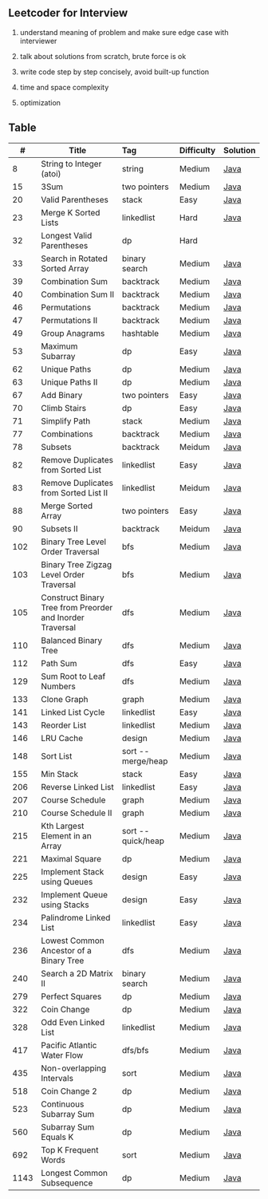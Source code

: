 ## Leetcoder for Interview

1. understand meaning of problem and make sure edge case with interviewer

2. talk about solutions from scratch, brute force is ok

3. write code step by step concisely, avoid built-up function

4. time and space complexity

5. optimization

   

## Table

| #    | Title                                                     | Tag                | Difficulty | Solution                                                     |
| ---- | --------------------------------------------------------- | :----------------- | ---------- | ------------------------------------------------------------ |
| 8    | String to Integer (atoi)                                  | string             | Medium     | [Java](https://github.com/Leon-lhy/leetcoder/blob/master/string/8.%20String%20to%20Integer%20(atoi).md) |
| 15   | 3Sum                                                      | two pointers       | Medium     | [Java](https://github.com/Leon-lhy/leetcoder/blob/master/two_pointers/15.%203Sum.md) |
| 20   | Valid Parentheses                                         | stack              | Easy       | [Java](https://github.com/Leon-lhy/leetcoder/blob/master/stack/20.%20Valid%20Parentheses.md) |
| 23   | Merge K Sorted Lists                                      | linkedlist         | Hard       | [Java](https://github.com/Leon-lhy/leetcoder/blob/master/linkedlist/23.%20Merge%20k%20Sorted%20Lists.md) |
| 32   | Longest Valid Parentheses                                 | dp                 | Hard       |                                                              |
| 33   | Search in Rotated Sorted Array                            | binary search      | Medium     | [Java](https://github.com/Leon-lhy/leetcoder/blob/master/binary_search/33.%20Search%20in%20Rotated%20Sorted%20Array.md) |
| 39   | Combination Sum                                           | backtrack          | Medium     | [Java](https://github.com/Leon-lhy/leetcoder/blob/master/backtrack/39.%20Combination%20Sum.md) |
| 40   | Combination Sum II                                        | backtrack          | Medium     | [Java](https://github.com/Leon-lhy/leetcoder/blob/master/backtrack/40.%20Combination%20Sum%20II.md) |
| 46   | Permutations                                              | backtrack          | Medium     | [Java](https://github.com/Leon-lhy/leetcoder/blob/master/backtrack/46.%20Permutations.md) |
| 47   | Permutations II                                           | backtrack          | Medium     | [Java](https://github.com/Leon-lhy/leetcoder/blob/master/backtrack/47.%20Permutations%20II.md) |
| 49   | Group Anagrams                                            | hashtable          | Medium     | [Java](https://github.com/Leon-lhy/leetcoder/blob/master/hashtable/49.%20Group%20Anagrams.md) |
| 53   | Maximum Subarray                                          | dp                 | Easy       | [Java](https://github.com/Leon-lhy/leetcoder/blob/master/dp/53.%20Maximum%20Subarray.md) |
| 62   | Unique Paths                                              | dp                 | Medium     | [Java](https://github.com/Leon-lhy/leetcoder/blob/master/dp/62.%20Unique%20Paths%20.md) |
| 63   | Unique Paths II                                           | dp                 | Medium     | [Java](https://github.com/Leon-lhy/leetcoder/blob/master/dp/63.%20Unique%20Paths%20II.md) |
| 67   | Add Binary                                                | two pointers       | Easy       | [Java](https://github.com/Leon-lhy/leetcoder/blob/master/two_pointers/67.%20Add%20Binary.md) |
| 70   | Climb Stairs                                              | dp                 | Easy       | [Java](https://github.com/Leon-lhy/leetcoder/blob/master/dp/70.%20Climbing%20Stairs.md) |
| 71   | Simplify Path                                             | stack              | Medium     | [Java](https://github.com/Leon-lhy/leetcoder/blob/master/stack/71.%20Simplify%20Path.md) |
| 77   | Combinations                                              | backtrack          | Medium     | [Java](https://github.com/Leon-lhy/leetcoder/blob/master/backtrack/77.%20Combinations.md) |
| 78   | Subsets                                                   | backtrack          | Meidum     | [Java](https://github.com/Leon-lhy/leetcoder/blob/master/backtrack/78.%20Subsets.md) |
| 82   | Remove Duplicates from Sorted List                        | linkedlist         | Easy       | [Java](https://github.com/Leon-lhy/leetcoder/blob/master/linkedlist/82.%20Remove%20Duplicates%20from%20Sorted%20List%20II.md) |
| 83   | Remove Duplicates from Sorted List II                     | linkedlist         | Meidum     | [Java](https://github.com/Leon-lhy/leetcoder/blob/master/linkedlist/83.%20Remove%20Duplicates%20from%20Sorted%20List.md) |
| 88   | Merge Sorted Array                                        | two pointers       | Easy       | [Java](https://github.com/Leon-lhy/leetcoder/blob/master/two_pointers/88.%20Merge%20Sorted%20Array.md) |
| 90   | Subsets II                                                | backtrack          | Meidum     | [Java](https://github.com/Leon-lhy/leetcoder/blob/master/backtrack/90.%20Subsets%20II.md) |
| 102  | Binary Tree Level Order Traversal                         | bfs                | Medium     | [Java](https://github.com/Leon-lhy/leetcoder/blob/master/bfs/102.%20Binary%20Tree%20Level%20Order%20Traversal.md) |
| 103  | Binary Tree Zigzag Level Order Traversal                  | bfs                | Medium     | [Java](https://github.com/Leon-lhy/leetcoder/blob/master/bfs/103.%20Binary%20Tree%20Zigzag%20Level%20Order%20Traversal.md) |
| 105  | Construct Binary Tree from Preorder and Inorder Traversal | dfs                | Medium     | [Java](https://github.com/Leon-lhy/leetcoder/blob/master/dfs/105.%20Construct%20Binary%20Tree%20from%20Preorder%20and%20Inorder%20Traversal.md) |
| 110  | Balanced Binary Tree                                      | dfs                | Medium     | [Java](https://github.com/Leon-lhy/leetcoder/blob/master/dfs/110.%20Balanced%20Binary%20Tree.md) |
| 112  | Path Sum                                                  | dfs                | Easy       | [Java](https://github.com/Leon-lhy/leetcoder/blob/master/dfs/112.%20Path%20Sum.md) |
| 129  | Sum Root to Leaf Numbers                                  | dfs                | Medium     | [Java](https://github.com/Leon-lhy/leetcoder/blob/master/dfs/129.%20Sum%20Root%20to%20Leaf%20Numbers.md) |
| 133  | Clone Graph                                               | graph              | Medium     | [Java](https://github.com/Leon-lhy/leetcoder/blob/master/graph/133.%20Clone%20Graph.md) |
| 141  | Linked List Cycle                                         | linkedlist         | Easy       | [Java](https://github.com/Leon-lhy/leetcoder/blob/master/two_pointers/141.%20Linked%20List%20Cycle.md) |
| 143  | Reorder List                                              | linkedlist         | Medium     | [Java](https://github.com/Leon-lhy/leetcoder/blob/master/linkedlist/143.%20Reorder%20List.md) |
| 146  | LRU Cache                                                 | design             | Medium     | [Java](https://github.com/Leon-lhy/leetcoder/blob/master/design/146.%20LRU%20Cache.md) |
| 148  | Sort List                                                 | sort -- merge/heap | Medium     | [Java](https://github.com/Leon-lhy/leetcoder/blob/master/sort/148.%20Sort%20List.md) |
| 155  | Min Stack                                                 | stack              | Easy       | [Java](https://github.com/Leon-lhy/leetcoder/blob/master/stack/155.%20Min%20Stack.md) |
| 206  | Reverse Linked List                                       | linkedlist         | Easy       | [Java](https://github.com/Leon-lhy/leetcoder/blob/master/linkedlist/206.%20Reverse%20Linked%20List%20.md) |
| 207  | Course Schedule                                           | graph              | Medium     | [Java](https://github.com/Leon-lhy/leetcoder/blob/master/graph/207.%20Course%20Schedule.md) |
| 210  | Course Schedule II                                        | graph              | Medium     | [Java](https://github.com/Leon-lhy/leetcoder/blob/master/graph/210.%20Course%20Schedule%20II.md) |
| 215  | Kth Largest Element in an Array                           | sort -- quick/heap | Medium     | [Java](https://github.com/Leon-lhy/leetcoder/blob/master/sort/215.%20Kth%20Largest%20Element%20in%20an%20Array.md) |
| 221  | Maximal Square                                            | dp                 | Medium     | [Java](https://github.com/Leon-lhy/leetcoder/blob/master/dp/221.%20Maximal%20Square.md) |
| 225  | Implement Stack using Queues                              | design             | Easy       | [Java](https://github.com/Leon-lhy/leetcoder/blob/master/design/225.%20Implement%20Stack%20using%20Queues.md) |
| 232  | Implement Queue using Stacks                              | design             | Easy       | [Java](https://github.com/Leon-lhy/leetcoder/blob/master/design/232.%20Implement%20Queue%20using%20Stacks.md) |
| 234  | Palindrome Linked List                                    | linkedlist         | Easy       | [Java](https://github.com/Leon-lhy/leetcoder/blob/master/linkedlist/234.%20Palindrome%20Linked%20List.md) |
| 236  | Lowest Common Ancestor of a Binary Tree                   | dfs                | Medium     | [Java](https://github.com/Leon-lhy/leetcoder/blob/master/dfs/236.%20Lowest%20Common%20Ancestor%20of%20a%20Binary%20Tree.md) |
| 240  | Search a 2D Matrix II                                     | binary search      | Medium     | [Java](https://github.com/Leon-lhy/leetcoder/blob/master/binary_search/240.%20Search%20a%202D%20Matrix%20II.md) |
| 279  | Perfect Squares                                           | dp                 | Medium     | [Java](https://github.com/Leon-lhy/leetcoder/blob/master/dp/279.%20Perfect%20Squares.md) |
| 322  | Coin Change                                               | dp                 | Medium     | [Java](https://github.com/Leon-lhy/leetcoder/blob/master/dp/322.%20Coin%20Change.md) |
| 328  | Odd Even Linked List                                      | linkedlist         | Medium     | [Java](https://github.com/Leon-lhy/leetcoder/blob/master/linkedlist/328.%20Odd%20Even%20Linked%20List.md) |
| 417  | Pacific Atlantic Water Flow                               | dfs/bfs            | Medium     | [Java](https://github.com/Leon-lhy/leetcoder/blob/master/dfs/417.%20Pacific%20Atlantic%20Water%20Flow.md) |
| 435  | Non-overlapping Intervals                                 | sort               | Medium     | [Java](https://github.com/Leon-lhy/leetcoder/blob/master/sort/435.%20Non-overlapping%20Intervals.md) |
| 518  | Coin Change 2                                             | dp                 | Medium     | [Java](https://github.com/Leon-lhy/leetcoder/blob/master/dp/518.%20Coin%20Change%202.md) |
| 523  | Continuous Subarray Sum                                   | dp                 | Medium     | [Java](https://github.com/Leon-lhy/leetcoder/blob/master/dp/523.%20Continuous%20Subarray%20Sum.md) |
| 560  | Subarray Sum Equals K                                     | dp                 | Medium     | [Java](https://github.com/Leon-lhy/leetcoder/blob/master/dp/560.%20Subarray%20Sum%20Equals%20K.md) |
| 692  | Top K Frequent Words                                      | sort               | Medium     | [Java](https://github.com/Leon-lhy/leetcoder/blob/master/sort/692.%20Top%20K%20Frequent%20Words.md) |
| 1143 | Longest Common Subsequence                                | dp                 | Medium     | [Java](https://github.com/Leon-lhy/leetcoder/blob/master/dp/1143.%20Longest%20Common%20Subsequence.md) |

